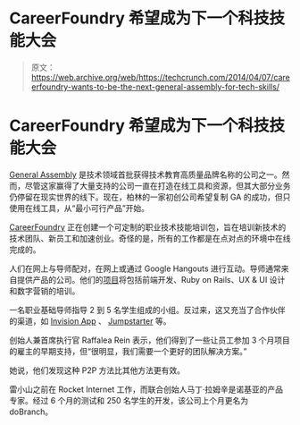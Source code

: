 # CareerFoundry 希望成为下一个科技技能大会 

> 原文：<https://web.archive.org/web/https://techcrunch.com/2014/04/07/careerfoundry-wants-to-be-the-next-general-assembly-for-tech-skills/>

# CareerFoundry 希望成为下一个科技技能大会

[General Assembly](https://web.archive.org/web/20221207104829/https://generalassemb.ly/) 是技术领域首批获得技术教育高质量品牌名称的公司之一。然而，尽管这家赢得了大量支持的公司一直在打造在线工具和资源，但其大部分业务仍停留在现实世界的线下。现在，柏林的一家初创公司希望复制 GA 的成功，但只使用在线工具，从“最小可行产品”开始。

[CareerFoundry](https://web.archive.org/web/20221207104829/http://careerfoundry.com/) 正在创建一个可定制的职业技术技能培训包，旨在培训新技术的技术团队、新员工和加速创业。奇怪的是，所有的工作都是在点对点的环境中在线完成的。

人们在网上与导师配对，在网上或通过 Google Hangouts 进行互动。导师通常来自提供产品的公司。他们的[项目](https://web.archive.org/web/20221207104829/http://careerfoundry.com/corporate/)将包括前端开发、Ruby on Rails、UX & UI 设计和数字营销的培训。

一名职业基础导师指导 2 到 5 名学生组成的小组。反过来，这又充当了合作伙伴的渠道，如 [Invision App](https://web.archive.org/web/20221207104829/http://www.invisionapp.com/) 、 [Jumpstarter](https://web.archive.org/web/20221207104829/http://jumpstarter.io/) 等。

创始人兼首席执行官 Raffalea Rein 表示，他们得到了一些让员工参加 3 个月项目的雇主的早期支持，但“很明显，我们需要一个更好的团队解决方案。”

她说，他们发现这种 P2P 方法比其他方法更有效。

雷小山之前在 Rocket Internet 工作，而联合创始人马丁·拉姆辛是诺基亚的产品专家。经过 6 个月的测试和 250 名学生的开发，该公司上个月更名为 doBranch。